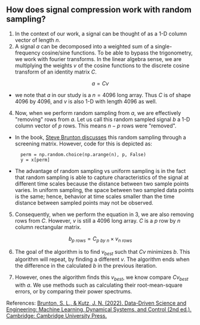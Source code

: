## How does signal compression work with random sampling?

1. In the context of our work, a signal can be thought of as a 1-D column vector of length $n$. 
2. A signal $a$ can be decomposed into a weighted sum of a single-frequency cosine/sine functions. To be able to bypass the trigonometry, we work with fourier transforms. In the linear algebra sense, we are multiplying the weights $v$ of the cosine functions to the discrete cosine transform of an identity matrix $C$.
   
$$ a = Cv $$

- we note that $a$ in our study is a $n=4096$ long array. Thus $C$ is of shape $4096$ by $4096$, and $v$ is also 1-D with length $4096$ as well.

4. Now, when we perform random sampling from $a$, we are effectively "removing" rows from $a$. Let us call this random sampled signal $b$ a 1-D column vector of $p$ rows. This means $n-p$ rows were "removed". 

- In the book, [Steve Brunton discusses](https://databookuw.com/) this random sampling through a screening matrix. However, code for this is depicted as:

  
        perm = np.random.choice(np.arange(n), p, False)
        y = x[perm]

- The advantage of random sampling vs uniform sampling is in the fact that random sampling is able to capture characteristics of the signal at different time scales because the distance between two sample points varies. In uniform sampling, the space between two sampled data points is the same; hence, behavior at time scales smaller than the time distance between sampled points may not be observed. 

5. Consequently, when we perform the equation in 3, we are also removing rows from $C$. However, $v$ is still a 4096 long array. $C$ is a $p$ row by $n$ column rectangular matrix.

$$ b_{p\ rows} = C_{p\ by\ n} \times v_{n\ rows} $$

6. The goal of the algorithm is to find $v_{best}$ such that $Cv$ minimizes $b$. This algorithm will repeat, by finding a different $v$. The algorithm ends when the difference in the calculated $b$ in the previous iteration.  

7. However, ones the algorithm finds this $v_{best}$, we know compare $Cv_{best}$ with $a$. We use methods such as calculating their root-mean-square errors, or by comparing their power spectrums. 

References: [Brunton, S. L., & Kutz, J. N. (2022). Data-Driven Science and Engineering: Machine Learning, Dynamical Systems, and Control (2nd ed.). Cambridge: Cambridge University Press.](https://databookuw.com/)